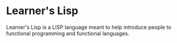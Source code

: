 # Learner's Lisp
Learner's Lisp is a LISP language meant to help introduce people to functional programming and functional languages.